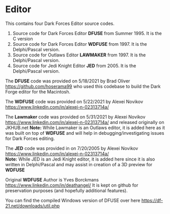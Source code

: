 # Editor
This contains four Dark Forces Editor source codes.

1. Source code for Dark Forces Editor **DFUSE** from Summer 1995. It is the C version
2. Source code for Dark Forces Editor **WDFUSE** from 1997. It is the Delphi/Pascal version.
3. Source code for Outlaws Editor **LAWMAKER** from 1997. It is the Delphi/Pascal version.
4. Source code for Jedi Knight Editor **JED** from 2005. It is the Delphi/Pascal version.

The **DFUSE** code was provided on 5/18/2021 by Brad Oliver https://github.com/hoserama99 who used this codebase to build the Dark Forge editor for the Macintosh.

The **WDFUSE** code was provided on 5/22/2021 by Alexei Novikov https://www.linkedin.com/in/alexei-n-02313714a/ 

The **Lawmaker** code was provided on 5/31/2021 by Alexei Novikov https://www.linkedin.com/in/alexei-n-02313714a/ and released originally on JKHUB.net
**Note:** While Lawmaker is an Outlaws editor, it is added here as it was built on top of **WDFUSE** and will help in debugging/investigating issues for Dark Forces editing.

The **JED** code was provided in on 7/20/2005  by Alexei Novikov https://www.linkedin.com/in/alexei-n-02313714a/  
**Note:** While JED is an Jedi Knight editor, it is added here since it is also written in Delphi/Pascal and may assist in creation of a 3D preview for **WDFUSE**

Original **WDFUSE** Author is Yves Borckmans https://www.linkedin.com/in/deathangel/ It is kept on github for preservation purposes (and hopefully additional features). 

You can find the compiled Windows version of DFUSE over here https://df-21.net/downloads/util.php
